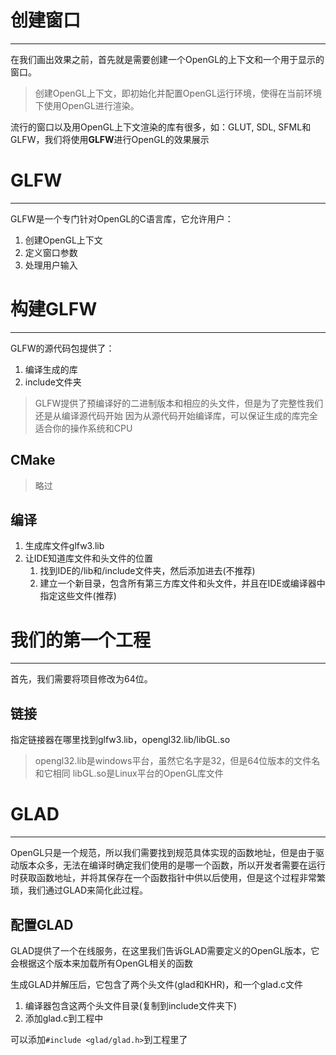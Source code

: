 # 创建窗口
---

在我们画出效果之前，首先就是需要创建一个OpenGL的上下文和一个用于显示的窗口。

> 创建OpenGL上下文，即初始化并配置OpenGL运行环境，使得在当前环境下使用OpenGL进行渲染。

流行的窗口以及用OpenGL上下文渲染的库有很多，如：GLUT, SDL, SFML和GLFW，我们将使用**GLFW**进行OpenGL的效果展示

# GLFW
---

GLFW是一个专门针对OpenGL的C语言库，它允许用户：
1. 创建OpenGL上下文
2. 定义窗口参数
3. 处理用户输入

# 构建GLFW
---

GLFW的源代码包提供了：
1. 编译生成的库
2. include文件夹

> GLFW提供了预编译好的二进制版本和相应的头文件，但是为了完整性我们还是从编译源代码开始
> 因为从源代码开始编译库，可以保证生成的库完全适合你的操作系统和CPU

## CMake

> 略过

## 编译

1. 生成库文件glfw3.lib
2. 让IDE知道库文件和头文件的位置
	1. 找到IDE的/lib和/include文件夹，然后添加进去(不推荐)
	2. 建立一个新目录，包含所有第三方库文件和头文件，并且在IDE或编译器中指定这些文件(推荐)

# 我们的第一个工程
---

首先，我们需要将项目修改为64位。

## 链接

指定链接器在哪里找到glfw3.lib，opengl32.lib/libGL.so

> opengl32.lib是windows平台，虽然它名字是32，但是64位版本的文件名和它相同
> libGL.so是Linux平台的OpenGL库文件

# GLAD
---

OpenGL只是一个规范，所以我们需要找到规范具体实现的函数地址，但是由于驱动版本众多，无法在编译时确定我们使用的是哪一个函数，所以开发者需要在运行时获取函数地址，并将其保存在一个函数指针中供以后使用，但是这个过程非常繁琐，我们通过GLAD来简化此过程。

## 配置GLAD

GLAD提供了一个在线服务，在这里我们告诉GLAD需要定义的OpenGL版本，它会根据这个版本来加载所有OpenGL相关的函数

生成GLAD并解压后，它包含了两个头文件(glad和KHR)，和一个glad.c文件
1. 编译器包含这两个头文件目录(复制到include文件夹下)
2. 添加glad.c到工程中

可以添加`#include <glad/glad.h>`到工程里了